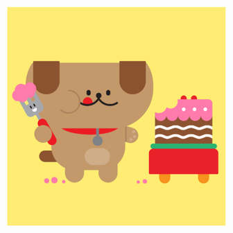 <img src='https://raw.githubusercontent.com/MumukiProject/mumuki-guia-puzzle-rompecabezas-kinder/master/assets/rompecabezas_final1-01_1604608565489.svg'>
